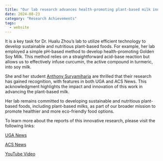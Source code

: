 ```yaml
---
title: "Our lab research advances health-promoting plant-based milk innovation, featured by UGA and ACS News"
date: 2024-08-23
category: "Research Achievements"
tags:
  - website
---
```


It is a key task for Dr. Hualu Zhou’s lab to utilize efficient technology to develop sustainable and nutritious plant-based foods. 
For example, her lab employed a simple pH-based method to develop health-promoting Golden Soy Milk. 
This method relies on a straightforward acid-base reaction but allows us to effectively infuse curcumin, the active compound in turmeric, into soy milk.

She and her student
[Anthony Suryamiharja](https://stevanusa95.wixsite.com/anthonysuryamiharja) 
 are thrilled that their research has gained recognition, with features in both UGA and ACS News. 
This acknowledgment highlights the impact and innovation of this work in advancing the plant-based milk.

Her lab remains committed to developing sustainable and nutritious plant-based foods, including plant-based milks, 
as part of our broader mission to promote healthier and more eco-friendly food options.

To learn more about the reports of this innovative research, please visit the following links:

[UGA News](https://newswire.caes.uga.edu/story/10466/instant-golden-milk.html?utm_source=CAES+Newswire&utm_campaign=8055bffc84-Newswire_Non_Media_Weekly&utm_medium=email&utm_term=0_4cb3048305-8055bffc84-35715505)


[ACS News](https://www.acs.org/pressroom/presspacs/2024/august/researchers-develop-an-instant-version-of-trendy-golden-turmeric-milk.html)


[YouTube Video](https://youtube.com/shorts/ZaJfhFAoEnY?si=jk234RDqcTAAOO4V)

